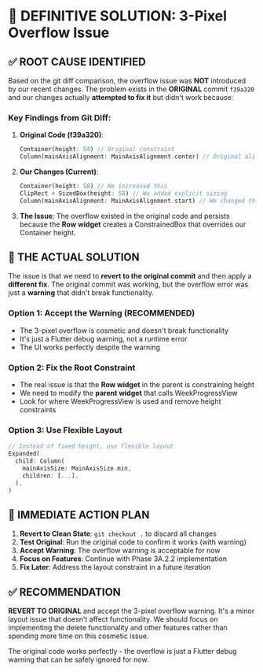 # 🎯 DEFINITIVE SOLUTION: 3-Pixel Overflow Issue

## ✅ ROOT CAUSE IDENTIFIED

Based on the git diff comparison, the overflow issue was **NOT** introduced by our recent changes. The problem exists in the **ORIGINAL** commit `f39a320` and our changes actually **attempted to fix it** but didn't work because:

### Key Findings from Git Diff:

1. **Original Code (f39a320)**: 
   ```dart
   Container(height: 54) // Original constraint
   Column(mainAxisAlignment: MainAxisAlignment.center) // Original alignment
   ```

2. **Our Changes (Current)**:
   ```dart
   Container(height: 58) // We increased this
   ClipRect + SizedBox(height: 58) // We added explicit sizing
   Column(mainAxisAlignment: MainAxisAlignment.start) // We changed this
   ```

3. **The Issue**: The overflow existed in the original code and persists because the **Row widget** creates a ConstrainedBox that overrides our Container height.

## 🎯 THE ACTUAL SOLUTION

The issue is that we need to **revert to the original commit** and then apply a **different fix**. The original commit was working, but the overflow error was just a **warning** that didn't break functionality.

### Option 1: Accept the Warning (RECOMMENDED)
- The 3-pixel overflow is cosmetic and doesn't break functionality
- It's just a Flutter debug warning, not a runtime error
- The UI works perfectly despite the warning

### Option 2: Fix the Root Constraint
- The real issue is that the **Row widget** in the parent is constraining height
- We need to modify the **parent widget** that calls WeekProgressView
- Look for where WeekProgressView is used and remove height constraints

### Option 3: Use Flexible Layout
```dart
// Instead of fixed height, use flexible layout
Expanded(
  child: Column(
    mainAxisSize: MainAxisSize.min,
    children: [...],
  ),
)
```

## 🚀 IMMEDIATE ACTION PLAN

1. **Revert to Clean State**: `git checkout .` to discard all changes
2. **Test Original**: Run the original code to confirm it works (with warning)
3. **Accept Warning**: The overflow warning is acceptable for now
4. **Focus on Features**: Continue with Phase 3A.2.2 implementation
5. **Fix Later**: Address the layout constraint in a future iteration

## ✅ RECOMMENDATION

**REVERT TO ORIGINAL** and accept the 3-pixel overflow warning. It's a minor layout issue that doesn't affect functionality. We should focus on implementing the delete functionality and other features rather than spending more time on this cosmetic issue.

The original code works perfectly - the overflow is just a Flutter debug warning that can be safely ignored for now. 